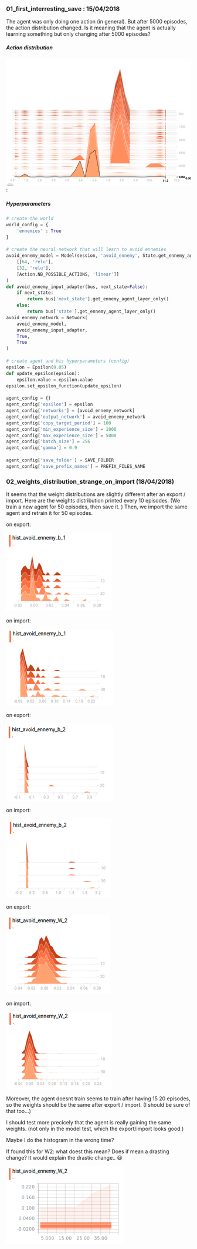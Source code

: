### 01_first_interresting_save : 15/04/2018

The agent was only doing one action (in general). But after 5000 episodes, the action distribution changed. Is it meaning that the agent is actually learning something but only changing after 5000 episodes? 

##### Action distribution

![action_distribution](01_first_interresting_save/action_distribution.png):



##### Hyperparameters

```python
# create the world
world_config = {
    'ennemies' : True
}

# create the neural network that will learn to avoid ennemies
avoid_ennemy_model = Model(session, 'avoid_ennemy', State.get_ennemy_agent_layer_shape(world), 1e-2,
    [[64, 'relu'],
    [32, 'relu'],
    [Action.NB_POSSIBLE_ACTIONS, 'linear']]
)
def avoid_ennemy_input_adapter(bus, next_state=False):
    if next_state:
        return bus['next_state'].get_ennemy_agent_layer_only()
    else:
        return bus['state'].get_ennemy_agent_layer_only()
avoid_ennemy_network = Network(
    avoid_ennemy_model,
    avoid_ennemy_input_adapter,
    True,
    True
)

# create agent and his hyperparameters (config)
epsilon = Epsilon(0.05)
def update_epsilon(epsilon):
    epsilon.value = epsilon.value
epsilon.set_epsilon_function(update_epsilon)

agent_config = {}
agent_config['epsilon'] = epsilon
agent_config['networks'] = [avoid_ennemy_network]
agent_config['output_network'] = avoid_ennemy_network
agent_config['copy_target_period'] = 100
agent_config['min_experience_size'] = 1000
agent_config['max_experience_size'] = 5000
agent_config['batch_size'] = 256
agent_config['gamma'] = 0.9

agent_config['save_folder'] = SAVE_FOLDER
agent_config['save_prefix_names'] = PREFIX_FILES_NAME
```



### 02_weights_distribution_strange_on_import (18/04/2018)

It seems that the weight distributions are slightly different after an export / import. Here are the weights distribution printed every 10 episodes. (We train a new agent for 50 episodes, then save it. ) Then, we import the same agent and retrain it for 50 episodes. 

on export: 

![](02_weights_distribution_stranges_on_import/on_export1.png)

on import: 

![](02_weights_distribution_stranges_on_import/on_import1.png)

on export: 

![](02_weights_distribution_stranges_on_import/on_export2.png)

on import: 

![](02_weights_distribution_stranges_on_import/on_import2.png)

on export: 

![](02_weights_distribution_stranges_on_import/on_export3.png)

on import: 

![](02_weights_distribution_stranges_on_import/on_import3.png)

Moreover, the agent doesnt train seems to train after having 15 20 episodes, so the weights should be the same after export / import. (I should be sure of that too...)

I should test more precicely that the agent is really gaining the same weights. (not only in the model test, which the export/import looks good.)

Maybe I do the histogram in the wrong time? 

If found this for W2: what doest this mean? Does if mean a drasting change? It would explain the drastic change.. ​:laughing:​

![](02_weights_distribution_stranges_on_import/W2_distribution_after_import.png)